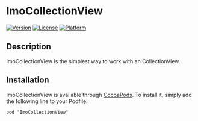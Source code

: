 # ImoCollectionView

[![Version](https://img.shields.io/cocoapods/v/ImoCollectionView.svg?style=flat)](http://cocoadocs.org/docsets/ImoCollectionView)
[![License](https://img.shields.io/cocoapods/l/ImoCollectionView.svg?style=flat)](http://cocoadocs.org/docsets/ImoCollectionView)
[![Platform](https://img.shields.io/cocoapods/p/ImoCollectionView.svg?style=flat)](http://cocoadocs.org/docsets/ImoCollectionView)

## Description

ImoCollectionView is the simplest way to work with an CollectionView.

## Installation

ImoCollectionView is available through [CocoaPods](http://cocoapods.org). To install
it, simply add the following line to your Podfile:
 
    pod "ImoCollectionView"

